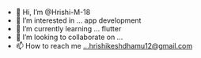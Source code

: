 - 👋 Hi, I’m @Hrishi-M-18
- 👀 I’m interested in ... app development
- 🌱 I’m currently learning ... flutter
- 💞️ I’m looking to collaborate on ...
- 📫 How to reach me ...hrishikeshdhamu12@gmail.com

<!---
Hrishi-M-18/Hrishi-M-18 is a ✨ special ✨ repository because its `README.md` (this file) appears on your GitHub profile.
You can click the Preview link to take a look at your changes.
--->
